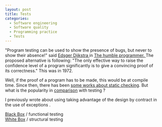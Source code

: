 ```yaml
--- 
layout: post 
title: Tests
categories:
  - Software engineering
  - Software quality
  - Programming practice
  - Tests
---
```

<div itemprop="citation" itemscope itemtype="http://schema.org/ScholarlyArticle">
<p>
"Program testing can be used to show the presence of bugs, but never to show their absence!" said 
	<link itemprop="sameAs" href="http://dx.doi.org/10.1145/355604.361591"></link>
	<span itemprop="author" itemscope itemtype="http://schema.org/Person">
		<a itemprop="sameAs" href="http://viaf.org/viaf/17820452">
			<span itemprop="name">
				<span itemprop="givenName">Edsger</span> 
				<span itemprop="familyName">Dijkstra</span>
			</span>
		</a>
	</span>
		in
		<a href="http://dx.doi.org/10.1145/355604.361591">
			<span itemprop="name">The humble programmer.</span> 
		</a>
The proposed alternative is following: 
"The only effective way to raise the confidence level of a program significantly is to give a convincing proof of its correctness." 
This was in 
<span itemprop="copyrightYear">1972</span>. 
</p>
</div>
<p>
Well, if the proof of a program has to be made, this would be at compile time. Since then, there has been 
<a href="http://dl.acm.org/results.cfm?query=static%20checking">some works about static checking</a>. But what is the popularity in <a href="http://www.google.com/trends/explore#q=static%20checking%2C%20unit%20testing&cmpt=q">comparison</a> with testing ?
</p>
<p>
	I previously wrote about using taking advantage of the design by contract  
	<span itemprop="citation" itemscope itemtype="http://schema.org/BlogPosting>
		<a itemprop="sameAs" href="../note/design-by-contract-assertions-and-exceptions">
			in the use of exceptions
		</a>
	</span>. 
</p>
<a href="http://en.wikipedia.org/wiki/Black-box_testing">Black Box</a> / functional testing
<br />
<a href="http://en.wikipedia.org/wiki/White-box_testing">White Box</a> / structural testing